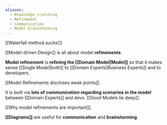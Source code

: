 ```yaml
---
aliases:
  - Knowledge crunching
  - Refinement
  - Communication
  - Model brainstorming
---
```

[[Waterfall method sucks!]]

[[Model-driven Design]] is all about model **refinements**.

**Model refinement** is **refining the [[Domain Model|Model]]** so that it makes sense [[Single Model|both]] to [[Domain Experts|Business Experts]] and to developers.

[[Model Refinements discloses weak points]].

It is built via **lots of _communication_ regarding scenarios in the model** between [[Domain Experts]] and devs. [[Good Models lie deep]].

[[Why model refinements are important]].

**[[Diagrams]]** are useful for **communication** and **brainstorming**.
